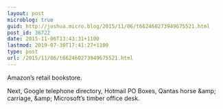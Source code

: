 ```yaml
---
layout: post
microblog: true
guid: http://joshua.micro.blog/2015/11/06/t662460273949675521.html
post_id: 36722
date: 2015-11-06T13:43:31+1100
lastmod: 2019-07-30T17:41:27+1100
type: post
url: /2015/11/06/t662460273949675521.html
---
```

Amazon’s retail bookstore.

Next, Google telephone directory, Hotmail PO Boxes, Qantas horse &amp;amp; carriage, &amp;amp; Microsoft’s timber office desk.
